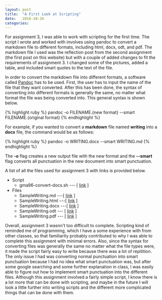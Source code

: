 ```yaml
---
layout: post
title:  "A First Look at Scripting"
date:   2016-10-26 
categories:
---
```


For assignment 3, I was able to work with scripting for the first time. The script I wrote and worked with involves using pandoc to convert a markdown file to different formats, including html, docx, odt, and pdf. The markdown file I used was the reflection post from the second assignment (the first post on this website) but with a couple of added changes to fit the requirements of assignment 3. I changed some of the pictures, added a table, and included smart quotes to the text of the file. 

In order to convert the markdown file into different formats, a software called [Pandoc][pandoc] has to be used. First, the user has to input the name of the file that they want converted. After this has been done, the syntax of converting into different formats is generally the same, no matter what format the file was being converted into. This general syntax is shown below.

{% highlight ruby %}
pandoc -o FILENAME.{new format} --smart FILENAME.{original format}
{% endhighlight %}

For example, if you wanted to convert a **markdown** file named **writing** into a **docx** file, the command would be as follows: 

{% highlight ruby %}
pandoc -o WRITING.docx --smart WRITING.md
{% endhighlight %}

The **-o** flag creates a new output file with the new format and the **--smart** flag converts all punctuation in the new document into smart punctuation. 

A list of all the files used for assignment 3 with links is provided below. 

- Script
    - gma96-convert-docs.sh --- [ [link][script] ]
- Files
    - SampleWriting.md ---[ [link][md] ]
    - SampleWriting.html ---[ [link][html] ]
    - SampleWriting.docx ---[ [link][docx] ]
    - SampleWriting.odt --- [ [link][odt] ]
    - SampleWriting.pdf --- [ [link][pdf] ]

Overall, assignment 3 wasnn't too difficult to complete. Scripting kind of reminded me of programming, which I have a some experience with from other classes, so that familiarity probably contributed to why I was able to complete this assignment with minimal errors. Also, since the syntax for converting files was generally the same no matter what the file types were, it made the script fairly easy to write because there was a lot of repitition. The only issue I had was converting normal punctuation into smart punctuation because I had no idea what smart punctuation was, but after some google searching and some further explanation in class, I was easily able to figure out how to implement smart punctuation into the different files. Although this assignment involved a fairly simple script, I know there is a lot more that can be done with scripting, and maybe in the future I will look a little further into writing scripts and the different more complicated things that can be done with them. 

<!--- LINKS -->
[pandoc]: http://pandoc.org/
[script]: https://github.com/inls161/assignment-3-gma96/blob/master/gma96-convert-docs.sh
[md]: https://github.com/inls161/assignment-3-gma96/blob/master/SampleWriting.md
[html]: https://github.com/inls161/assignment-3-gma96/blob/master/SampleWriting.html
[docx]: https://github.com/inls161/assignment-3-gma96/blob/master/SampleWriting.docx
[odt]: https://github.com/inls161/assignment-3-gma96/blob/master/SampleWriting.odt
[pdf]: https://github.com/inls161/assignment-3-gma96/blob/master/SampleWriting.pdf